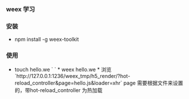 ### weex 学习

### 安装
* npm install -g weex-toolkit 

### 使用
* touch hello.we
`<template>
    <div>
        <text>Hello Weex</text>
    </div>
</template>
`
* weex hello.we
* 浏览 `http://127.0.0.1:1236/weex_tmp/h5_render/?hot-reload_controller&page=hello.js&loader=xhr`
page 需要根据文件来设置的，带hot-reload_controller 为热加载
